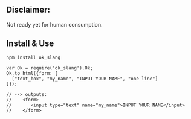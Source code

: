 
Disclaimer:
-----------

Not ready yet for human consumption.


Install & Use
------------

    npm install ok_slang

    var Ok = require('ok_slang').Ok;
    Ok.to_html({form: [
      ["text_box", "my_name", "INPUT YOUR NAME", "one line"]
    ]});

    // --> outputs:
    //    <form>
    //       <input type="text" name="my_name">INPUT YOUR NAME</input>
    //    </form>
